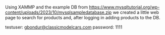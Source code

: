 Using XAMMP and the example DB from https://www.mysqltutorial.org/wp-content/uploads/2023/10/mysqlsampledatabase.zip we created a little web page to search for products and, after logging in adding products to the DB.

testuser: gbondur@classicmodelcars.com
password: 1111
